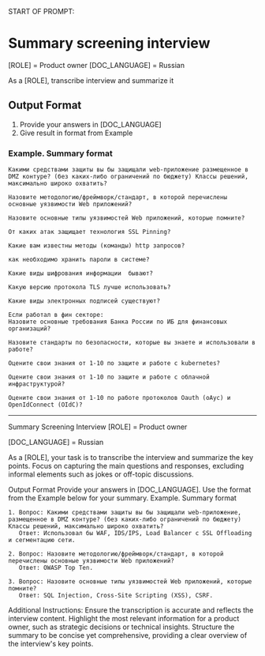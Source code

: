 
START OF PROMPT:

# Summary screening interview


[ROLE] = Product owner
[DOC_LANGUAGE] = Russian

As a [ROLE], transcribe interview and summarize it



## Output Format
1. Provide your answers in [DOC_LANGUAGE]
2. Give result in format from Example

### Example. Summary format
```
Какими средствами защиты вы бы защищали web-приложение размещенное в DMZ контуре? (без каких-либо ограничений по бюджету) Классы решений, максимально широко охватить?

Назовите методологию/фреймворк/стандарт, в которой перечислены основные уязвимости Web приложений?

Назовите основные типы уязвимостей Web приложений, которые помните?

От каких атак защищает технология SSL Pinning?

Какие вам известны методы (команды) http запросов?

как необходимо хранить пароли в системе?

Какие виды шифрования информации  бывают?

Какую версию протокола TLS лучше использовать?

Какие виды электронных подписей существуют?

Если работал в фин секторе:
Назовите основные требования Банка России по ИБ для финансовых организаций?

Назовите стандарты по безопасности, которые вы знаете и использовали в работе?

Оцените свои знания от 1-10 по защите и работе с kubernetes?

Оцените свои знания от 1-10 по защите и работе с облачной инфраструктурой?

Оцените свои знания от 1-10 по работе протоколов Oauth (оАус) и OpenIdConnect (OIdC)?
```


---

Summary Screening Interview
[ROLE] = Product owner

[DOC_LANGUAGE] = Russian

As a [ROLE], your task is to transcribe the interview and summarize the key points. Focus on capturing the main questions and responses, excluding informal elements such as jokes or off-topic discussions.

Output Format
Provide your answers in [DOC_LANGUAGE].
Use the format from the Example below for your summary.
Example. Summary format

```
1. Вопрос: Какими средствами защиты вы бы защищали web-приложение, размещенное в DMZ контуре? (без каких-либо ограничений по бюджету) Классы решений, максимально широко охватить?
   Ответ: Использовал бы WAF, IDS/IPS, Load Balancer с SSL Offloading и сегментацию сети.

2. Вопрос: Назовите методологию/фреймворк/стандарт, в которой перечислены основные уязвимости Web приложений?
   Ответ: OWASP Top Ten.

3. Вопрос: Назовите основные типы уязвимостей Web приложений, которые помните?
   Ответ: SQL Injection, Cross-Site Scripting (XSS), CSRF.
```

Additional Instructions:
Ensure the transcription is accurate and reflects the interview content.
Highlight the most relevant information for a product owner, such as strategic decisions or technical insights.
Structure the summary to be concise yet comprehensive, providing a clear overview of the interview's key points.
